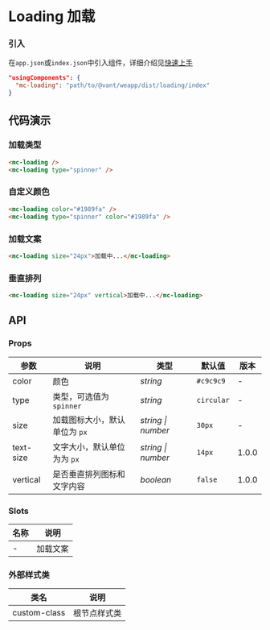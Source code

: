# Loading 加载

### 引入

在`app.json`或`index.json`中引入组件，详细介绍见[快速上手](#/quickstart#yin-ru-zu-jian)

```json
"usingComponents": {
  "mc-loading": "path/to/@vant/weapp/dist/loading/index"
}
```

## 代码演示

### 加载类型

```html
<mc-loading />
<mc-loading type="spinner" />
```

### 自定义颜色

```html
<mc-loading color="#1989fa" />
<mc-loading type="spinner" color="#1989fa" />
```

### 加载文案

```html
<mc-loading size="24px">加载中...</mc-loading>
```

### 垂直排列

```html
<mc-loading size="24px" vertical>加载中...</mc-loading>
```

## API

### Props

| 参数 | 说明 | 类型 | 默认值 | 版本 |
|-----------|-----------|-----------|-------------|-------------|
| color | 颜色 | *string* | `#c9c9c9` | - |
| type | 类型，可选值为 `spinner` | *string* | `circular` | - |
| size | 加载图标大小，默认单位为 `px` | *string \| number* | `30px` | - |
| text-size | 文字大小，默认单位为为 `px` | *string \| number* | `14px` | 1.0.0 |
| vertical | 是否垂直排列图标和文字内容 | *boolean* | `false` | 1.0.0 |

### Slots

| 名称 | 说明 |
| --- | --- |
| - | 加载文案 |

### 外部样式类

| 类名 | 说明 |
|-----------|-----------|
| custom-class | 根节点样式类 |
